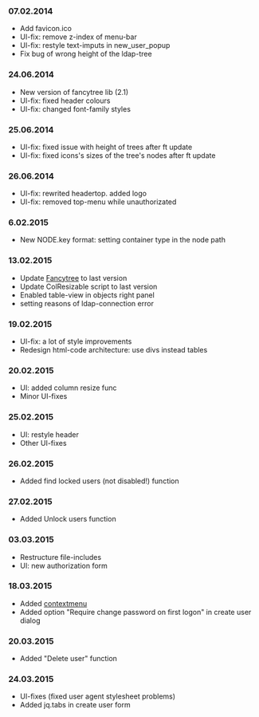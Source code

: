 
### 07.02.2014
* Add favicon.ico
* UI-fix: remove z-index of menu-bar
* UI-fix: restyle text-imputs in new_user_popup
* Fix bug of wrong height of the ldap-tree


### 24.06.2014
* New version of fancytree lib (2.1)
* UI-fix: fixed header colours
* UI-fix: changed font-family styles

### 25.06.2014
* UI-fix: fixed issue with height of trees after ft update
* UI-fix: fixed icons's sizes of the tree's nodes after ft update

### 26.06.2014
* UI-fix: rewrited headertop. added logo
* UI-fix: removed top-menu while unauthorizated

### 6.02.2015
* New NODE.key format: setting container type in the node path

### 13.02.2015
* Update [Fancytree](https://github.com/mar10/fancytree) to last version
* Update ColResizable script to last version
* Enabled table-view in objects right panel
* setting reasons of ldap-connection error 

### 19.02.2015
* UI-fix: a lot of style improvements
* Redesign html-code architecture: use divs instead tables

### 20.02.2015
* UI: added column resize func
* Minor UI-fixes


### 25.02.2015
* UI: restyle header
* Other UI-fixes

### 26.02.2015
* Added find locked users (not disabled!) function 

### 27.02.2015
* Added Unlock users function 

### 03.03.2015
* Restructure file-includes
* UI: new authorization form

### 18.03.2015
* Added [contextmenu](https://github.com/mar10/jquery-ui-contextmenu)
* Added option "Require change password on first logon" in create user dialog

### 20.03.2015
* Added "Delete user" function

### 24.03.2015
* UI-fixes (fixed user agent stylesheet problems)
* Added jq.tabs in create user form